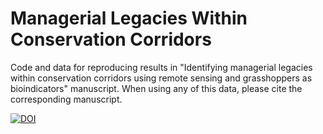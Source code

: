 # Managerial Legacies Within Conservation Corridors
Code and data for reproducing results in "Identifying managerial legacies within conservation corridors using remote sensing and grasshoppers as bioindicators" manuscript.
When using any of this data, please cite the corresponding manuscript.

[![DOI](https://zenodo.org/badge/317531268.svg)](https://zenodo.org/badge/latestdoi/317531268)
